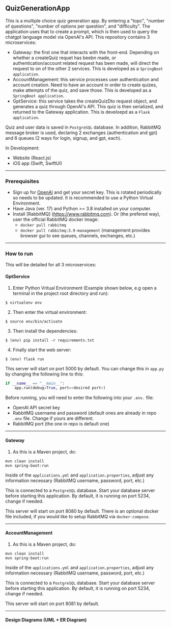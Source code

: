 ## QuizGenerationApp

This is a multiple choice quiz generation app. By entering a "topc", "number of questions", "number of options per question", and "difficulty". The application uses that to create a prompt, which is then used to query the chatgpt language model via OpenAI's API. This repository contains 3 microservices:
* Gateway: the first one that interacts with the front-end. Depending on whether a createQuiz requet has beebn made, or authentication/account related request has been made, will direct the request to on of the other 2 services. This is developed as a `SpringBoot application`. 
* AccountManagement: this service processes user authentication and account creation. Need to have an account in order to create quizes, make attempts of the quiz, and save those. This is developed as a `SpringBoot application`.
* GptService: this service takes the createQuizDto request object, and generates a quiz through OpenAI's API. This quiz is then serialized, and returned to the Gateway application. This is develoepd as a `Flask application`. 

Quiz and user data is saved in `PostgreSQL` database. In addition, RabbitMQ message broker is used, declaring 2 exchanges (authentication and gpt) and 6 queues (2 ways for login, signup, and gpt, each). 

In Development:
* Website (React.js)
* iOS app (Swift, SwiftUI)

---
### Prerequisites
* Sign up for [OpenAI](https://openai.com) and get your secret key. This is rotated periodically so needs to be updated. It is recommended to use a Python Virtual Environment.
* Have Java (ver. 17) and Python >= 3.8 installed on your computer. 
* Install [RabbitMQ] (https://www.rabbitmq.com). Or (the prefered way), user the official RabbitMQ docker image:
  * `docker pull rabbitmq`
  * `docker pull rabbitmq:3.9-management` (management provides browser gui to see queues, channels, exchanges, etc.)

---
### How to run 
This will be detailed for all 3 microservices:

#### GptService
1. Enter Python Vritual Environment (Example shown below, e.g open a terminal in the project root directory and run):
```
$ virtualenv env
```
2. Then enter the virtual environment:
```
$ source env/bin/activate
```
3. Then install the dependencies:
```
$ (env) pip install -r requirements.txt
```
4. Finally start the web server:
```
$ (env) flask run
```

This server will start on port 5000 by default. You can change this in `app.py` by changing the following line to this:

```python
if __name__ == "__main__":
    app.run(debug=True, port=<desired port>)
```

Before running, you will need to enter the following into your `.env.` file:
* OpenAI API secret key 
* RabbitMQ username and password (default ones are already in repo `.env` file. Change if yours are different. 
* RabbitMQ port (the one in repo is default one)

---
#### Gateway 
1. As this is a Maven project, do:
```
mvn clean install
mvn spring-boot:run
```
Inside of the `applications.yml` and `application.properties`, adjust any information necessary (RabbitMQ username, password, port, etc.) 

This is connected to a `PostgreSQL` database. Start your database server before starting this application. By default, it is running on port 5234, change if needed. 

This server will start on port 8080 by default. There is an optional docker file included, if you would like to setup RabbitMQ via `docker-compose`. 

---

#### AccountManagement

1. As this is a Maven project, do:
```
mvn clean install
mvn spring-boot:run
```
Inside of the `applications.yml` and `application.properties`, adjust any information necessary (RabbitMQ username, password, port, etc.) 

This is connected to a `PostgreSQL` database. Start your database server before starting this application. By default, it is running on port 5234, change if needed. 

This server will start on port 8081 by default.

---
#### Design Diagrams (UML + ER Diagram)
